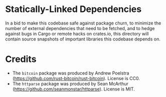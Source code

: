 # Statically-Linked Dependencies

In a bid to make this codebase safe against package churn, to minimize the
number of external dependencies that need to be fetched, and to hedge against
bugs in Cargo or remote hacks on crates.io, this directory will contain source
snapshots of important libraries this codebase depends on.

# Credits

* The `bitcoin` package was produced by Andrew Poelstra (https://github.com/rust-bitcoin/rust-bitcoin).  License is CC0.
* The `httparse` package was produced by Sean McArthur
  (https://github.com/seanmonstar/httparse).  License is MIT.
